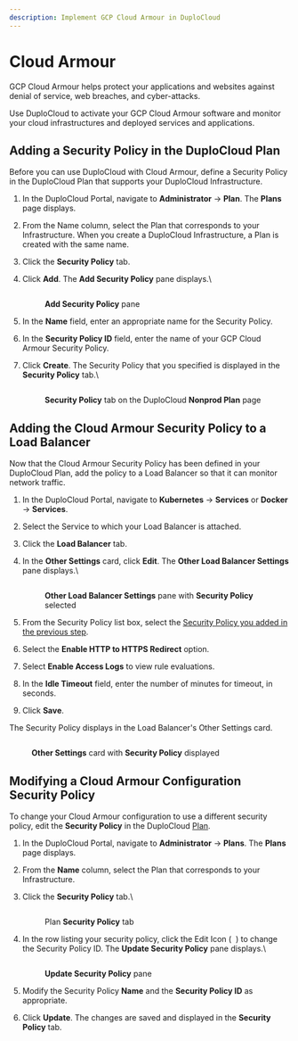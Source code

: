 ```yaml
---
description: Implement GCP Cloud Armour in DuploCloud
---
```


# Cloud Armour

GCP Cloud Armour helps protect your applications and websites against denial of service, web breaches, and cyber-attacks.&#x20;

Use DuploCloud to activate your GCP Cloud Armour software and monitor your cloud infrastructures and deployed services and applications.

## Adding a Security Policy in the DuploCloud Plan

Before you can use DuploCloud with Cloud Armour, define a Security Policy in the DuploCloud Plan that supports your DuploCloud Infrastructure.

1. In the DuploCloud Portal, navigate to **Administrator** -> **Plan**. The **Plans** page displays.
2. From the Name column, select the Plan that corresponds to your Infrastructure. When you create a DuploCloud Infrastructure, a Plan is created with the same name.
3. Click the **Security Policy** tab.
4.  Click **Add**. The **Add Security Policy** pane displays.\


    <div align="left">

    <figure><img src="../../.gitbook/assets/CA1.png" alt=""><figcaption><p><strong>Add Security Policy</strong> pane</p></figcaption></figure>

    </div>
5. In the **Name** field, enter an appropriate name for the Security Policy.
6. In the **Security Policy ID** field, enter the name of your GCP Cloud Armour Security Policy.&#x20;
7.  Click **Create**. The Security Policy that you specified is displayed in the **Security Policy** tab.\


    <div align="left">

    <figure><img src="../../.gitbook/assets/CA2.png" alt=""><figcaption><p><strong>Security Policy</strong> tab on the DuploCloud <strong>Nonprod Plan</strong> page</p></figcaption></figure>

    </div>

## Adding the Cloud Armour Security Policy to a Load Balancer

Now that the Cloud Armour Security Policy has been defined in your DuploCloud Plan, add the policy to a Load Balancer so that it can monitor network traffic.

1. In the DuploCloud Portal, navigate to **Kubernetes** -> **Services** or **Docker** -> **Services**.
2. Select the Service to which your Load Balancer is attached.
3. Click the **Load Balancer** tab.
4.  In the **Other Settings** card, click **Edit**. The **Other Load Balancer Settings** pane displays.\


    <div align="left">

    <figure><img src="../../.gitbook/assets/CA3.png" alt=""><figcaption><p><strong>Other Load Balancer Settings</strong> pane with <strong>Security Policy</strong> selected</p></figcaption></figure>

    </div>
5. From the Security Policy list box, select the [Security Policy you added in the previous step](cloud-armour.md#adding-a-security-policy-in-the-duplocloud-plan).
6. Select the **Enable HTTP to HTTPS Redirect** option.
7. Select **Enable Access Logs** to view rule evaluations.
8. In the **Idle Timeout** field, enter the number of minutes for timeout, in seconds.
9. Click **Save**.&#x20;

The Security Policy displays in the Load Balancer's Other Settings card.

<div align="left">

<figure><img src="../../.gitbook/assets/CA4.png" alt=""><figcaption><p><strong>Other Settings</strong> card with <strong>Security Policy</strong> displayed</p></figcaption></figure>

</div>

## Modifying a Cloud Armour Configuration Security Policy

To change your Cloud Armour configuration to use a different security policy, edit the **Security Policy** in the DuploCloud [Plan](broken-reference).

1. In the DuploCloud Portal, navigate to **Administrator** -> **Plans**. The **Plans** page displays.
2. From the **Name** column, select the Plan that corresponds to your Infrastructure.
3.  Click the **Security Policy** tab.\


    <div align="left">

    <figure><img src="../../.gitbook/assets/GCPS1.png" alt=""><figcaption><p>Plan <strong>Security Policy</strong> tab</p></figcaption></figure>

    </div>


4.  In the row listing your security policy, click the Edit Icon ( <img src="../../.gitbook/assets/square_edit_icon (3) (1).png" alt="" data-size="line"> ) to change the Security Policy ID. The **Update Security Policy** pane displays.\


    <div align="left">

    <figure><img src="../../.gitbook/assets/GCPS2.png" alt=""><figcaption><p><strong>Update Security Policy</strong> pane</p></figcaption></figure>

    </div>


5. Modify the Security Policy **Name** and the **Security Policy ID** as appropriate.
6. Click **Update**. The changes are saved and displayed in the **Security Policy** tab.

